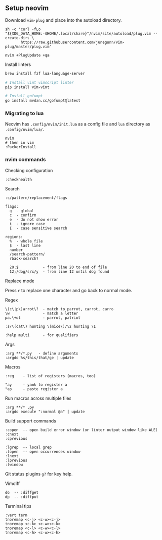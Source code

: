 ## Setup neovim

Download `vim-plug` and place into the autoload directory.

```
sh -c 'curl -fLo "${XDG_DATA_HOME:-$HOME/.local/share}"/nvim/site/autoload/plug.vim --create-dirs \
       https://raw.githubusercontent.com/junegunn/vim-plug/master/plug.vim'

nvim +PlugUpdate +qa
```

Install linters

```bash
brew install fzf lua-language-server

# Install vint vimscript linter
pip install vim-vint

# Install gofumpt
go install mvdan.cc/gofumpt@latest
```

### Migrating to lua

Neovim has `.config/nvim/init.lua` as a config file and `lua` directory as `.config/nvim/lua/`.

```
nvim
# then in vim
:PackerInstall
```

### nvim commands

Checking configuration

```
:checkhealth
```

Search

```
:s/pattern/replacement/flags

flags:
  g  - global
  c  - confirm
  e  - do not show error
  i  - ignore case
  I  - case sensitive search

regions:
  %  - whole file
  $  - last line
  number
  /search-pattern/
  ?back-search?

  20;$           - from line 20 to end of file
  12;/dog/s/x/y  - from line 12 until dog found
```

Replace mode

Press `r` to replace one character and go back to normal mode.

Regex

```
\(c\|p\)arrot\?  - match to parrot, carrot, carro
\w               - match a letter
pa.\+ot          - parrot, patriot

:s/\(cat\) hunting \(mice\)/\2 hunting \1

:help multi      - for qualifiers
```

Args

```
:arg **/*.py   - define arguments
:argdo %s/this/that/ge | update
```

Macros

```
:reg    - list of registers (macros, too)

"ay     - yank to register a
"ap     - paste register a
```

Run macros across multiple files

```
:arg **/* .py
:argdo execute ":normal @a" | update
```

Build support commands

```
:copen  -- open build error window (or linter output window like ALE)
:cnext
:cprevious

:lgrep  -- local grep
:lopen  -- open occurrences window
:lnext
:lprevious
:lwindow
```

Git status plugins `g?` for key help.


Vimdiff

```
do  -- :diffget
dp  -- :diffput
```

Terminal tips

```
:vert term
tnoremap <c-j> <c-w><c-j>
tnoremap <c-k> <c-w><c-k>
tnoremap <c-l> <c-w><c-l>
tnoremap <c-h> <c-w><c-h>
```
